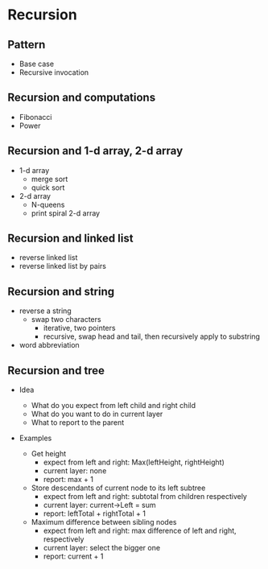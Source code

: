 # Recursion

## Pattern

* Base case
* Recursive invocation

## Recursion and computations

* Fibonacci
* Power

## Recursion and 1-d array, 2-d array

* 1-d array
  * merge sort
  * quick sort
* 2-d array
  * N-queens
  * print spiral 2-d array

## Recursion and linked list

* reverse linked list
* reverse linked list by pairs

## Recursion and string

* reverse a string
  * swap two characters
    * iterative, two pointers
    * recursive, swap head and tail, then recursively apply to substring
* word abbreviation

## Recursion and tree

* Idea
  * What do you expect from left child and right child
  * What do you want to do in current layer
  * What to report to the parent

* Examples
  * Get height
    * expect from left and right: Max(leftHeight, rightHeight)
    * current layer: none
    * report: max + 1
  * Store descendants of current node to its left subtree
    * expect from left and right: subtotal from children respectively
    * current layer: current->Left = sum
    * report: leftTotal + rightTotal + 1
  * Maximum difference between sibling nodes
    * expect from left and right: max difference of left and right, respectively
    * current layer: select the bigger one
    * report: current + 1
